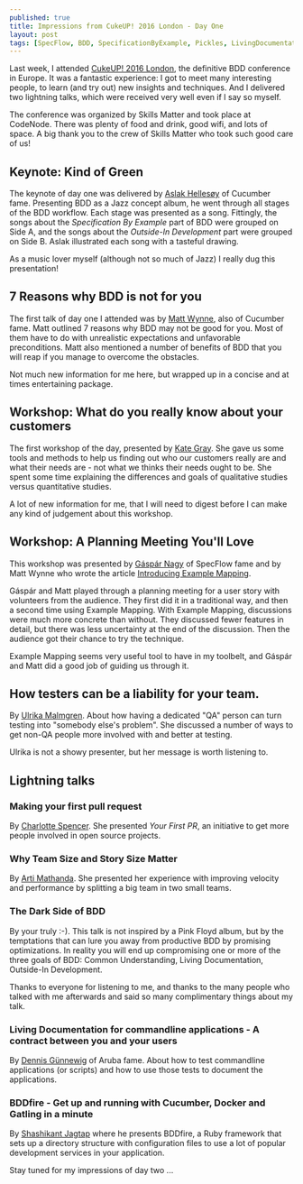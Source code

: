 ```yaml
---
published: true
title: Impressions from CukeUP! 2016 London - Day One
layout: post
tags: [SpecFlow, BDD, SpecificationByExample, Pickles, LivingDocumentation, Cucumber]
---
```

Last week, I attended
[CukeUP! 2016 London](https://skillsmatter.com/conferences/7606-cukeup-2016),
the definitive BDD conference in Europe. It was a fantastic experience: I got
to meet many interesting people, to learn (and try out) new insights and
techniques. And I delivered two lightning talks, which were received very well
even if I say so myself.

The conference was organized by Skills Matter and took place at CodeNode. There
was plenty of food and drink, good wifi, and lots of space. A big thank you to
the crew of Skills Matter who took such good care of us!

## Keynote: Kind of Green

The keynote of day one was delivered by
[Aslak Hellesøy](https://twitter.com/aslak_hellesoy) of Cucumber fame.
Presenting BDD as a Jazz concept album, he went through all stages of the BDD
workflow. Each stage was presented as a song. Fittingly, the songs about the
*Specification By Example* part of BDD were grouped on Side A, and the songs
about the *Outside-In Development* part were grouped on Side B. Aslak
illustrated each song with a tasteful drawing.

As a music lover myself (although not so much of Jazz) I really dug this
presentation!

## 7 Reasons why BDD is not for you

The first talk of day one I attended was by
[Matt Wynne](https://twitter.com/mattwynne), also of Cucumber fame. Matt
outlined 7 reasons why BDD may not be good for you. Most of them have to
do with unrealistic expectations and unfavorable preconditions. Matt also
mentioned a number of benefits of BDD that you will reap if you manage to
overcome the obstacles.

Not much new information for me here, but wrapped up in a concise and at times
entertaining package.

## Workshop: What do you really know about your customers

The first workshop of the day, presented by
[Kate Gray](https://skillsmatter.com/legacy_profile/kate-gray). She gave us
some tools and methods to help us finding out who our customers really are
and what their needs are - not what we thinks their needs ought to be.
She spent some time explaining the differences and goals of
qualitative studies versus quantitative studies.

A lot of new information for me, that I will need to digest before I can
make any kind of judgement about this workshop.

## Workshop: A Planning Meeting You'll Love

This workshop was presented by [Gáspár Nagy](http://gasparnagy.com/)
of SpecFlow fame and by Matt Wynne who wrote the article
[Introducing Example Mapping](https://cucumber.io/blog/2015/12/08/example-mapping-introduction).

Gáspár and Matt played through a planning meeting for a user story with
volunteers from the audience. They first did it in a traditional way, and then
a second time using Example Mapping. With Example Mapping, discussions were
much more concrete than without. They discussed fewer features in detail, but
there was less uncertainty at the end of the discussion. Then the audience got
their chance to try the technique.

Example Mapping seems very useful tool to have in my toolbelt, and Gáspár and
Matt did a good job of guiding us through it.

## How testers can be a liability for your team.

By [Ulrika Malmgren](https://skillsmatter.com/legacy_profile/ulrika-malmgren).
About how having a dedicated "QA" person can turn testing into
"somebody else's problem". She discussed a number of ways to get non-QA people
more involved with and better at testing.

Ulrika is not a showy presenter, but her message is worth listening to.

## Lightning talks

### Making your first pull request

By [Charlotte Spencer](https://skillsmatter.com/legacy_profile/charlotte-spencer).
She presented *Your First PR*, an initiative to get more people involved in
open source projects.

### Why Team Size and Story Size Matter

By [Arti Mathanda](https://skillsmatter.com/legacy_profile/arti-mathanda).
She presented her experience with improving velocity and performance by
splitting a big team in two small teams.

### The Dark Side of BDD

By your truly :-). This talk is not inspired by a Pink Floyd album, but
by the temptations that can lure you away from productive BDD by promising
optimizations. In reality you will end up compromising one or more of the three
goals of BDD: Common Understanding, Living Documentation, Outside-In Development.

Thanks to everyone for listening to me, and thanks to the many people who talked
with me afterwards and said so many complimentary things about my talk.

### Living Documentation for commandline applications - A contract between you and your users

By [Dennis Günnewig](https://skillsmatter.com/legacy_profile/dennis-gunnewig)
of Aruba fame. About how to test commandline applications (or scripts) and how to use
those tests to document the applications.

### BDDfire - Get up and running with Cucumber, Docker and Gatling in a minute

By [Shashikant Jagtap](http://shashikantjagtap.net/) where he presents BDDfire,
a Ruby framework that sets up a directory structure with configuration files
to use a lot of popular development services in your application.

Stay tuned for my impressions of day two ...
